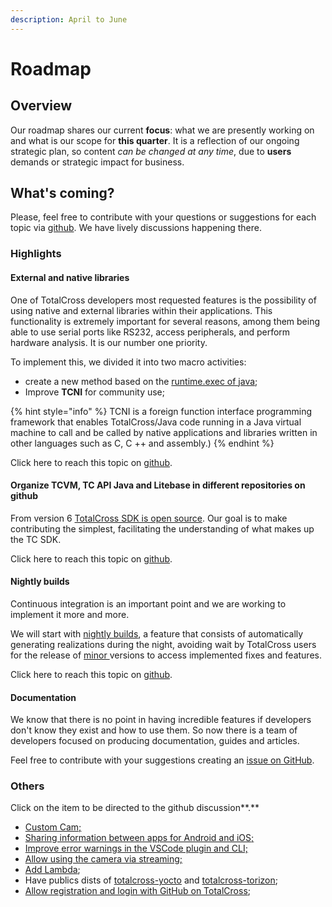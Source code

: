 ```yaml
---
description: April to June
---
```


# Roadmap

## Overview

Our roadmap shares our current **focus**: what we are presently working on and what is our scope for **this quarter**. It is a reflection of our ongoing strategic plan, so content _can be changed at any time_, due to **users** demands or strategic impact for business.

## What's coming?

Please, feel free to contribute with your questions or suggestions for each topic via [github](https://github.com/TotalCross/totalcross/issues?q=is%3Aissue+is%3Aopen+label%3AFeature). We have lively discussions happening there.

### Highlights

#### External and native libraries

One of TotalCross developers most requested features is the possibility of using native and external libraries within their applications. This functionality is extremely important for several reasons, among them being able to use serial ports like RS232, access peripherals, and perform hardware analysis. It is our number one priority.

To implement this, we divided it into two macro activities: 

* create a new method based on the [runtime.exec of java](https://docs.oracle.com/javase/7/docs/api/java/lang/Runtime.html#exec%28java.lang.String%29); 
* Improve **TCNI** for community use;

{% hint style="info" %}
TCNI is a foreign function interface programming framework that enables TotalCross/Java code running in a Java virtual machine to call and be called by native applications and libraries written in other languages such as C, C ++ and assembly.\)
{% endhint %}

Click here to reach this topic on [github](https://github.com/TotalCross/totalcross/issues/1).

#### Organize TCVM, TC API Java and Litebase in different repositories on github

From version 6 [TotalCross SDK is open source](https://github.com/TotalCross/totalcross/). Our goal is to make contributing the simplest, facilitating the understanding of what makes up the TC SDK.

Click here to reach this topic on [github](https://github.com/TotalCross/totalcross/issues/2).

#### **Nightly builds**

Continuous integration is an important point and we are working to implement it more and more. 

We will start with [nightly builds](https://blog.testproject.io/2019/10/14/what-are-the-benefits-of-having-nightly-builds/), a feature that consists of automatically generating realizations during the night, avoiding wait by TotalCross users for the release of [minor ](https://semver.org/)versions to access implemented fixes and features.

Click here to reach this topic on [github](https://github.com/TotalCross/totalcross/issues/3).

#### Documentation

We know that there is no point in having incredible features if developers don't know they exist and how to use them. So now there is a team of developers focused on producing documentation, guides and articles. 

Feel free to contribute with your suggestions creating an [issue on GitHub](https://github.com/TotalCross/totalcross/labels/documentation).

### **Others**

Click on the item to be directed to the github discussion**.**

* [Custom Cam; ](https://github.com/TotalCross/totalcross/issues/6)
* [Sharing information between apps for Android and iOS;](https://github.com/TotalCross/totalcross/issues/11)
* [Improve error warnings in the VSCode plugin and CLI;](https://github.com/TotalCross/totalcross/issues/10)
* [Allow using the camera via streaming;](https://github.com/TotalCross/totalcross/issues/9)
* [Add Lambda](https://github.com/TotalCross/totalcross/issues/5);
* Have publics dists of [totalcross-yocto](https://github.com/TotalCross/totalcross/issues/7) and [totalcross-torizon](https://github.com/TotalCross/totalcross/issues/8);
* [Allow registration and login with GitHub on TotalCross](https://github.com/TotalCross/totalcross/issues/4);









